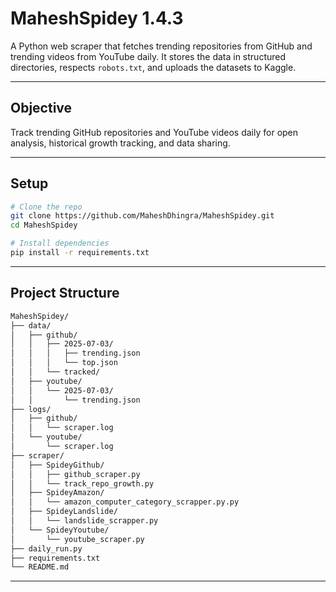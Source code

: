 # MaheshSpidey 1.4.3

A Python web scraper that fetches trending repositories from GitHub and trending videos from YouTube daily. It stores the data in structured directories, respects `robots.txt`, and uploads the datasets to Kaggle.

---

## Objective

Track trending GitHub repositories and YouTube videos daily for open analysis, historical growth tracking, and data sharing.

---

## Setup

```bash
# Clone the repo
git clone https://github.com/MaheshDhingra/MaheshSpidey.git
cd MaheshSpidey

# Install dependencies
pip install -r requirements.txt
```

---

## Project Structure

```bash
MaheshSpidey/
├── data/
│   ├── github/
│   │   ├── 2025-07-03/
│   │   │   ├── trending.json
│   │   │   └── top.json
│   │   └── tracked/             
│   ├── youtube/
│   │   └── 2025-07-03/
│   │       └── trending.json   
├── logs/
│   ├── github/
│   │   └── scraper.log
│   └── youtube/
│       └── scraper.log
├── scraper/
│   ├── SpideyGithub/
│   │   ├── github_scraper.py
│   │   └── track_repo_growth.py
│   ├── SpideyAmazon/
│   │   └── amazon_computer_category_scrapper.py.py 
│   ├── SpideyLandslide/
│   │   └── landslide_scrapper.py 
│   └── SpideyYoutube/
│       └── youtube_scraper.py
├── daily_run.py
├── requirements.txt
└── README.md
```

---

